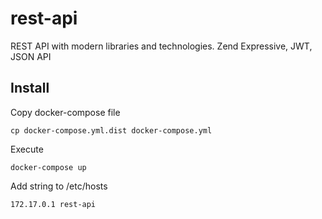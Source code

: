 # rest-api
REST API with modern libraries and technologies. Zend Expressive, JWT, JSON API

## Install

Copy docker-compose file

    cp docker-compose.yml.dist docker-compose.yml

Execute

    docker-compose up
    
Add string to /etc/hosts

    172.17.0.1 rest-api